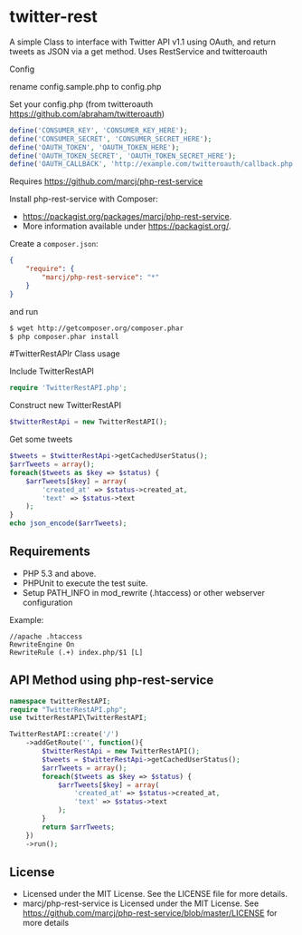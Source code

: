 twitter-rest
============

A simple Class to interface with Twitter API v1.1 using OAuth, and return tweets as JSON via a get method. Uses RestService and twitteroauth

Config

rename config.sample.php to config.php

Set your config.php (from twitteroauth https://github.com/abraham/twitteroauth)

```php
define('CONSUMER_KEY', 'CONSUMER_KEY_HERE');
define('CONSUMER_SECRET', 'CONSUMER_SECRET_HERE');
define('OAUTH_TOKEN', 'OAUTH_TOKEN_HERE');
define('OAUTH_TOKEN_SECRET', 'OAUTH_TOKEN_SECRET_HERE');
define('OAUTH_CALLBACK', 'http://example.com/twitteroauth/callback.php');
```

Requires https://github.com/marcj/php-rest-service

Install php-rest-service with Composer:

 - https://packagist.org/packages/marcj/php-rest-service.
 - More information available under https://packagist.org/.

Create a `composer.json`:

```json
{
    "require": {
        "marcj/php-rest-service": "*"
    }
}
```

and run

```bash
$ wget http://getcomposer.org/composer.phar
$ php composer.phar install
```

#TwitterRestAPIr Class usage

Include TwitterRestAPI

```php
require 'TwitterRestAPI.php';
```

Construct new TwitterRestAPI

```php
$twitterRestApi = new TwitterRestAPI();
```

Get some tweets
```php
$tweets = $twitterRestApi->getCachedUserStatus();
$arrTweets = array();
foreach($tweets as $key => $status) {
    $arrTweets[$key] = array(
        'created_at' => $status->created_at,
        'text' => $status->text
    );
}
echo json_encode($arrTweets);
```

Requirements
------------

 - PHP 5.3 and above.
 - PHPUnit to execute the test suite.
 - Setup PATH_INFO in mod_rewrite (.htaccess) or other webserver configuration

Example:
```
//apache .htaccess
RewriteEngine On
RewriteRule (.+) index.php/$1 [L]
```

API Method using php-rest-service
----------

```php
namespace twitterRestAPI;
require "TwitterRestAPI.php";
use twitterRestAPI\TwitterRestAPI;

TwitterRestAPI::create('/')
    ->addGetRoute('', function(){
        $twitterRestApi = new TwitterRestAPI();
        $tweets = $twitterRestApi->getCachedUserStatus();
        $arrTweets = array();
        foreach($tweets as $key => $status) {
            $arrTweets[$key] = array(
                'created_at' => $status->created_at,
                'text' => $status->text
            );
        }
        return $arrTweets;
    })
    ->run();
```

License
-------

 - Licensed under the MIT License. See the LICENSE file for more details.
 - marcj/php-rest-service is Licensed under the MIT License. See https://github.com/marcj/php-rest-service/blob/master/LICENSE for more details
